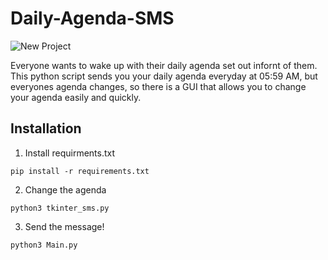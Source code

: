 # Daily-Agenda-SMS
![New Project](https://user-images.githubusercontent.com/109172537/209053509-356405fb-7a4d-4105-a98b-89304b541c50.png)


Everyone wants to wake up with their daily agenda set out infornt of them. This python script sends you your daily agenda everyday at 05:59 AM, but everyones agenda changes, so there is a GUI that allows you to change your agenda easily and quickly.


## Installation

1. Install requirments.txt
```
pip install -r requirements.txt
```
2. Change the agenda
```
python3 tkinter_sms.py
```
3. Send the message!
```
python3 Main.py
```
